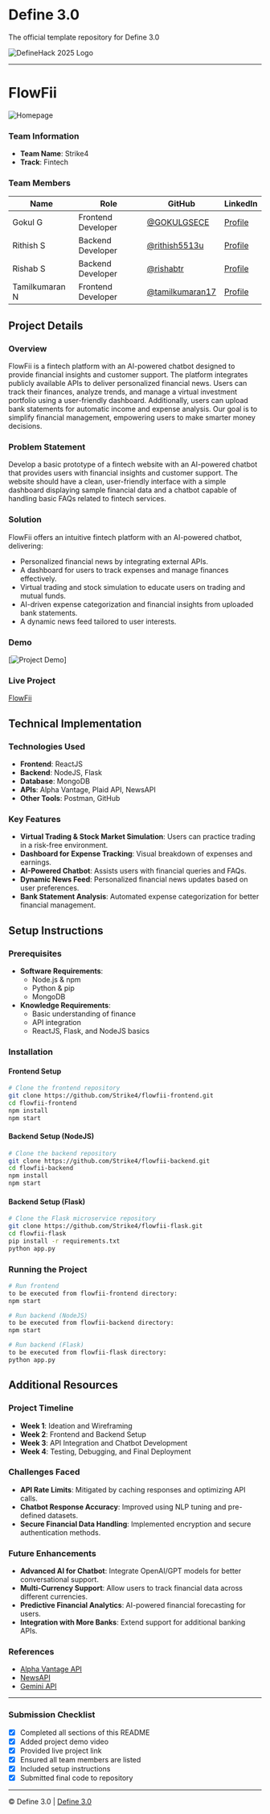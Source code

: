 # Define 3.0
The official template repository for Define 3.0

![DefineHack 2025 Logo](https://github.com/user-attachments/assets/8173bc16-418e-4912-b500-c6427e4ba4b6)

---

# FlowFii
![Homepage](https://github.com/user-attachments/assets/79e98292-d09c-430d-aae6-83cf3848486e)


### Team Information
- **Team Name**: Strike4
- **Track**: Fintech

### Team Members
| Name | Role | GitHub | LinkedIn |
|------|------|--------|----------|
| Gokul G | Frontend Developer | [@GOKULGSECE](https://github.com/GOKULGSECE) | [Profile](https://linkedin.com/in/gokul-g-760a23259) |
| Rithish S | Backend Developer | [@rithish5513u](https://github.com/rithish5513u) | [Profile](https://linkedin.com/in/rithish-s) |
| Rishab S | Backend Developer | [@rishabtr](https://github.com/rishabtr) | [Profile](https://linkedin.com/in/rishab-s-0aa28b21a) |
| Tamilkumaran N | Frontend Developer | [@tamilkumaran17](https://github.com/tamilkumaran17) | [Profile](https://linkedin.com/in/tamilkumarann) |

## Project Details

### Overview
FlowFii is a fintech platform with an AI-powered chatbot designed to provide financial insights and customer support. The platform integrates publicly available APIs to deliver personalized financial news. Users can track their finances, analyze trends, and manage a virtual investment portfolio using a user-friendly dashboard. Additionally, users can upload bank statements for automatic income and expense analysis. Our goal is to simplify financial management, empowering users to make smarter money decisions.

### Problem Statement
Develop a basic prototype of a fintech website with an AI-powered chatbot that provides users with financial insights and customer support. The website should have a clean, user-friendly interface with a simple dashboard displaying sample financial data and a chatbot capable of handling basic FAQs related to fintech services.

### Solution
FlowFii offers an intuitive fintech platform with an AI-powered chatbot, delivering:
- Personalized financial news by integrating external APIs.
- A dashboard for users to track expenses and manage finances effectively.
- Virtual trading and stock simulation to educate users on trading and mutual funds.
- AI-driven expense categorization and financial insights from uploaded bank statements.
- A dynamic news feed tailored to user interests.

### Demo
[![Project Demo](https://vimeo.com/1064156587/244e61a66c?ts=0&share=copy)]

### Live Project
[FlowFii](https://flowfii-demo-link.com)

## Technical Implementation

### Technologies Used
- **Frontend**: ReactJS
- **Backend**: NodeJS, Flask
- **Database**: MongoDB
- **APIs**: Alpha Vantage, Plaid API, NewsAPI
- **Other Tools**: Postman, GitHub

### Key Features
- **Virtual Trading & Stock Market Simulation**: Users can practice trading in a risk-free environment.
- **Dashboard for Expense Tracking**: Visual breakdown of expenses and earnings.
- **AI-Powered Chatbot**: Assists users with financial queries and FAQs.
- **Dynamic News Feed**: Personalized financial news updates based on user preferences.
- **Bank Statement Analysis**: Automated expense categorization for better financial management.

## Setup Instructions

### Prerequisites
- **Software Requirements**:
  - Node.js & npm
  - Python & pip
  - MongoDB
- **Knowledge Requirements**:
  - Basic understanding of finance
  - API integration
  - ReactJS, Flask, and NodeJS basics

### Installation
#### Frontend Setup
```bash
# Clone the frontend repository
git clone https://github.com/Strike4/flowfii-frontend.git
cd flowfii-frontend
npm install
npm start
```

#### Backend Setup (NodeJS)
```bash
# Clone the backend repository
git clone https://github.com/Strike4/flowfii-backend.git
cd flowfii-backend
npm install
npm start
```

#### Backend Setup (Flask)
```bash
# Clone the Flask microservice repository
git clone https://github.com/Strike4/flowfii-flask.git
cd flowfii-flask
pip install -r requirements.txt
python app.py
```

### Running the Project
```bash
# Run frontend
to be executed from flowfii-frontend directory:
npm start

# Run backend (NodeJS)
to be executed from flowfii-backend directory:
npm start

# Run backend (Flask)
to be executed from flowfii-flask directory:
python app.py
```

## Additional Resources

### Project Timeline
- **Week 1**: Ideation and Wireframing
- **Week 2**: Frontend and Backend Setup
- **Week 3**: API Integration and Chatbot Development
- **Week 4**: Testing, Debugging, and Final Deployment

### Challenges Faced
- **API Rate Limits**: Mitigated by caching responses and optimizing API calls.
- **Chatbot Response Accuracy**: Improved using NLP tuning and pre-defined datasets.
- **Secure Financial Data Handling**: Implemented encryption and secure authentication methods.

### Future Enhancements
- **Advanced AI for Chatbot**: Integrate OpenAI/GPT models for better conversational support.
- **Multi-Currency Support**: Allow users to track financial data across different currencies.
- **Predictive Financial Analytics**: AI-powered financial forecasting for users.
- **Integration with More Banks**: Extend support for additional banking APIs.

### References
- [Alpha Vantage API](https://www.alphavantage.co/)
- [NewsAPI](https://newsapi.org/)
- [Gemini API](https://ai.google.dev/gemini-api/docs)

---

### Submission Checklist
- [x] Completed all sections of this README
- [x] Added project demo video
- [x] Provided live project link
- [x] Ensured all team members are listed
- [x] Included setup instructions
- [x] Submitted final code to repository

---

© Define 3.0 | [Define 3.0](https://www.define3.xyz/)

